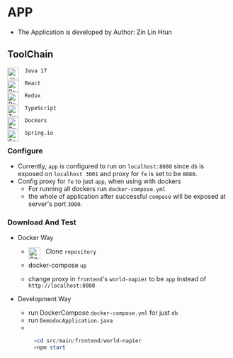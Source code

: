 # APP
- The Application is developed by Author: Zin Lin Htun
## ToolChain
`Java 17`[
<img alt="Java" width="26px" align="left" style="padding-right:10px;" src="https://cdn.jsdelivr.net/gh/devicons/devicon/icons/java/java-original.svg" />
](https://www.java.com/en/)

`React`[
<img alt="React" width="26px" align="left" style="padding-right:10px;" src="https://cdn.jsdelivr.net/gh/devicons/devicon/icons/react/react-original.svg" />
](https://react.dev/)

`Redux`[
<img alt="Redux" width="26px" align="left" style="padding-right:10px;" src="https://cdn.jsdelivr.net/gh/devicons/devicon/icons/redux/redux-original.svg" />
](https://react-redux.js.org/)

`TypeScript`
[
<img alt="TypeScript" width="26px" align="left" style="padding-right:10px;" src="https://cdn.jsdelivr.net/gh/devicons/devicon/icons/typescript/typescript-original.svg" />
](https://www.typescriptlang.org/)

`Dockers`
[
<img alt="Docker" width="26px" align="left" style="padding-right:10px;" src="https://cdn.jsdelivr.net/gh/devicons/devicon/icons/docker/docker-original.svg" />
](https://www.docker.com/)

`Spring.io`
[
<img alt="Spring" width="26px" align="left" style="padding-right:10px;" src="https://cdn.jsdelivr.net/gh/devicons/devicon/icons/spring/spring-original.svg" />
](https://spring.io/)

### Configure
- Currently, `app` is configured to run on `localhost:8080` since `db` is exposed on `localhost 3001`
 and proxy for `fe` is set to be `8080`.
- Config proxy for `fe` to just `app`, when using with dockers
  - For running all dockers run `docker-compose.yml`
  - the whole of application after successful `compose` will be exposed at server's port `3000`.

### Download And Test
- Docker Way
  - Clone `repository`  [
    <img alt="GitHub" width="26px" align="left" style="padding-right:10px;" src="https://cdn.jsdelivr.net/gh/devicons/devicon/icons/github/github-original.svg" />
    ](https://github.com/)

  - docker-compose `up`
  - change proxy in `frontend`'s `world-napier` to be `app` instead of `http://localhost:8080`
  
- Development Way
   - run DockerCompose `docker-compose.yml` for just `db`
   - run `DemodocApplication.java`
   - 
  ```Powershell
       >cd src/main/frontend/world-napier
       >npm start
  ```
       